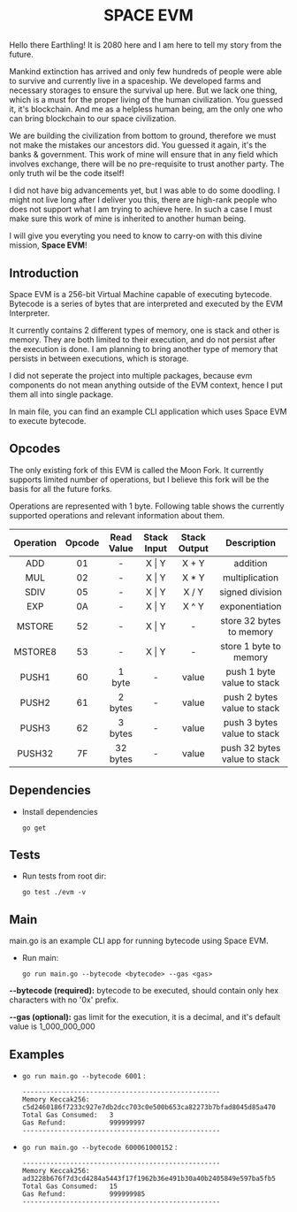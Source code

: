 # <p align=center>SPACE EVM<p>
Hello there Earthling! It is 2080 here and I am here to tell my story from the future.

Mankind extinction has arrived and only few hundreds of people were able to survive and currently live in a spaceship. We developed farms and necessary storages to ensure the survival up here. But we lack one thing, which is a must for the proper living of the human civilization. You guessed it, it's blockchain. And me as a helpless human being, am the only one who can bring blockchain to our space civilization.

We are building the civilization from bottom to ground, therefore we must not make the mistakes our ancestors did. You guessed it again, it's the banks & government. This work of mine will ensure that in any field which involves exchange, there will be no pre-requisite to trust another party. The only truth wil be the code itself!

I did not have big advancements yet, but I was able to do some doodling. I might not live long after I deliver you this, there are high-rank people who does not support what I am trying to achieve here. In such a case I must make sure this work of mine is inherited to another human being.

I will give you everyting you need to know to carry-on with this divine mission, <b>Space EVM</b>!

## Introduction
Space EVM is a 256-bit Virtual Machine capable of executing bytecode. Bytecode is a series of bytes that are interpreted and executed by the EVM Interpreter.

It currently contains 2 different types of memory, one is stack and other is memory. They are both limited to their execution, and do not persist after the execution is done. I am planning to bring another type of memory that persists in between executions, which is storage.

I did not seperate the project into multiple packages, because evm components do not mean anything outside of the EVM context, hence I put them all into single package.

In main file, you can find an example CLI application which uses Space EVM to execute bytecode.

## Opcodes
The only existing fork of this EVM is called the Moon Fork. It currently supports limited number of operations, but I believe this fork will be the basis for all the future forks.

Operations are represented with 1 byte. Following table shows the currently supported operations and relevant information about them.

Operation | Opcode | Read Value | Stack Input | Stack Output | Description
:---: | :---: | :---: | :---: | :---: | :---:
ADD | 01 | - | X \| Y | X + Y | addition
MUL | 02 | - | X \| Y | X * Y | multiplication
SDIV | 05 | - | X \| Y | X / Y | signed division
EXP | 0A | - | X \| Y | X ^ Y | exponentiation
MSTORE | 52 | - | X \| Y | - | store 32 bytes to memory
MSTORE8 | 53 | - | X \| Y | - | store 1 byte to memory
PUSH1 | 60 | 1 byte | - | value | push 1 byte value to stack
PUSH2 | 61 | 2 bytes | - | value | push 2 bytes value to stack
PUSH3 | 62 | 3 bytes | - | value | push 3 bytes value to stack
PUSH32 | 7F | 32 bytes | - | value | push 32 bytes value to stack

## Dependencies
- Install dependencies

  ```go get```

## Tests
- Run tests from root dir:

  ```go test ./evm -v```

## Main
main.go is an example CLI app for running bytecode using Space EVM.

- Run main:

  ```go run main.go --bytecode <bytecode> --gas <gas>```

**--bytecode (required):** bytecode to be executed, should contain only hex characters with no '0x' prefix.

**--gas (optional):** gas limit for the execution, it is a decimal, and it's default value is 1_000_000_000

## Examples
- ```go run main.go --bytecode 6001``` :

  ```
  --------------------------------------------------
  Memory Keccak256:     c5d2460186f7233c927e7db2dcc703c0e500b653ca82273b7bfad8045d85a470
  Total Gas Consumed:   3
  Gas Refund:           999999997
  --------------------------------------------------
  ```
- ```go run main.go --bytecode 600061000152``` :
  ```
  --------------------------------------------------
  Memory Keccak256:     ad3228b676f7d3cd4284a5443f17f1962b36e491b30a40b2405849e597ba5fb5
  Total Gas Consumed:   15
  Gas Refund:           999999985
  --------------------------------------------------
  ```